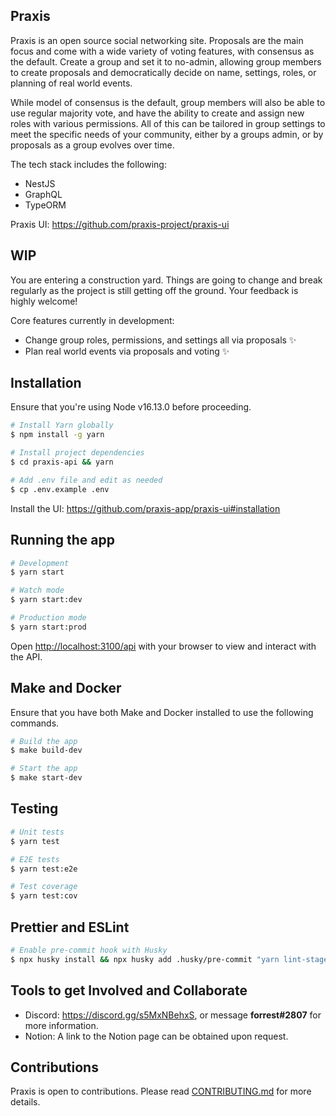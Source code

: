 ## Praxis

Praxis is an open source social networking site. Proposals are the main focus and come with a wide variety of voting features, with consensus as the default. Create a group and set it to no-admin, allowing group members to create proposals and democratically decide on name, settings, roles, or planning of real world events.

While model of consensus is the default, group members will also be able to use regular majority vote, and have the ability to create and assign new roles with various permissions. All of this can be tailored in group settings to meet the specific needs of your community, either by a groups admin, or by proposals as a group evolves over time.

The tech stack includes the following:

- NestJS
- GraphQL
- TypeORM

Praxis UI: https://github.com/praxis-project/praxis-ui

## WIP

You are entering a construction yard. Things are going to change and break regularly as the project is still getting off the ground. Your feedback is highly welcome!

Core features currently in development:

- Change group roles, permissions, and settings all via proposals ✨
- Plan real world events via proposals and voting ✨

## Installation

Ensure that you're using Node v16.13.0 before proceeding.

```bash
# Install Yarn globally
$ npm install -g yarn

# Install project dependencies
$ cd praxis-api && yarn

# Add .env file and edit as needed
$ cp .env.example .env
```

Install the UI: https://github.com/praxis-app/praxis-ui#installation

## Running the app

```bash
# Development
$ yarn start

# Watch mode
$ yarn start:dev

# Production mode
$ yarn start:prod
```

Open [http://localhost:3100/api](http://localhost:3100/api) with your browser to view and interact with the API.

## Make and Docker

Ensure that you have both Make and Docker installed to use the following commands.

```bash
# Build the app
$ make build-dev

# Start the app
$ make start-dev
```

## Testing

```bash
# Unit tests
$ yarn test

# E2E tests
$ yarn test:e2e

# Test coverage
$ yarn test:cov
```

## Prettier and ESLint

```bash
# Enable pre-commit hook with Husky
$ npx husky install && npx husky add .husky/pre-commit "yarn lint-staged"
```

## Tools to get Involved and Collaborate

- Discord: https://discord.gg/s5MxNBehxS, or message **forrest#2807** for more information.
- Notion: A link to the Notion page can be obtained upon request.

## Contributions

Praxis is open to contributions. Please read [CONTRIBUTING.md](https://github.com/praxis-project/praxis-api/blob/main/CONTRIBUTING.md) for more details.
